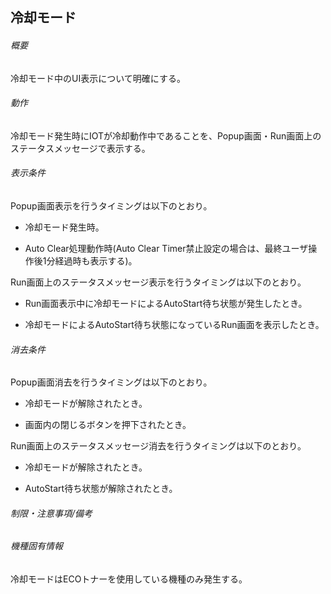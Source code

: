 ## 冷却モード

###### 概要

冷却モード中のUI表示について明確にする。

###### 動作

冷却モード発生時にIOTが冷却動作中であることを、Popup画面・Run画面上のステータスメッセージで表示する。

###### 表示条件

Popup画面表示を行うタイミングは以下のとおり。

-   冷却モード発生時。

-   Auto Clear処理動作時(Auto Clear
    Timer禁止設定の場合は、最終ユーザ操作後1分経過時も表示する)。

Run画面上のステータスメッセージ表示を行うタイミングは以下のとおり。

-   Run画面表示中に冷却モードによるAutoStart待ち状態が発生したとき。

-   冷却モードによるAutoStart待ち状態になっているRun画面を表示したとき。

###### 消去条件

Popup画面消去を行うタイミングは以下のとおり。

-   冷却モードが解除されたとき。

-   画面内の閉じるボタンを押下されたとき。

Run画面上のステータスメッセージ消去を行うタイミングは以下のとおり。

-   冷却モードが解除されたとき。

-   AutoStart待ち状態が解除されたとき。

###### 制限・注意事項/備考

###### 機種固有情報

冷却モードはECOトナーを使用している機種のみ発生する。